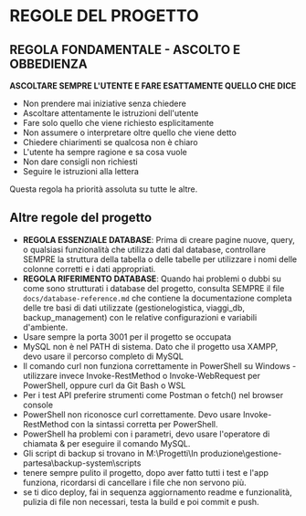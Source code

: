 # REGOLE DEL PROGETTO

## REGOLA FONDAMENTALE - ASCOLTO E OBBEDIENZA

**ASCOLTARE SEMPRE L'UTENTE E FARE ESATTAMENTE QUELLO CHE DICE**

- Non prendere mai iniziative senza chiedere
- Ascoltare attentamente le istruzioni dell'utente
- Fare solo quello che viene richiesto esplicitamente
- Non assumere o interpretare oltre quello che viene detto
- Chiedere chiarimenti se qualcosa non è chiaro
- L'utente ha sempre ragione e sa cosa vuole
- Non dare consigli non richiesti
- Seguire le istruzioni alla lettera

Questa regola ha priorità assoluta su tutte le altre.

## Altre regole del progetto

- **REGOLA ESSENZIALE DATABASE**: Prima di creare pagine nuove, query, o qualsiasi funzionalità che utilizza dati dal database, controllare SEMPRE la struttura della tabella o delle tabelle per utilizzare i nomi delle colonne corretti e i dati appropriati.
- **REGOLA RIFERIMENTO DATABASE**: Quando hai problemi o dubbi su come sono strutturati i database del progetto, consulta SEMPRE il file `docs/database-reference.md` che contiene la documentazione completa delle tre basi di dati utilizzate (gestionelogistica, viaggi_db, backup_management) con le relative configurazioni e variabili d'ambiente.
- Usare sempre la porta 3001 per il progetto se occupata
- MySQL non è nel PATH di sistema. Dato che il progetto usa XAMPP, devo usare il percorso completo di MySQL
- Il comando curl non funziona correttamente in PowerShell su Windows - utilizzare invece Invoke-RestMethod o Invoke-WebRequest per PowerShell, oppure curl da Git Bash o WSL
- Per i test API preferire strumenti come Postman o fetch() nel browser console
- PowerShell non riconosce curl correttamente. Devo usare Invoke-RestMethod con la sintassi corretta per PowerShell.
- PowerShell ha problemi con i parametri, devo usare l'operatore di chiamata & per eseguire il comando MySQL.
- Gli script di backup si trovano in M:\Progetti\In produzione\gestione-partesa\backup-system\scripts
- tenere sempre pulito il progetto, dopo aver fatto tutti i test e l'app funziona, ricordarsi di cancellare i file che non servono più.
- se ti dico deploy, fai in sequenza aggiornamento readme e funzionalità, pulizia di file non necessari, testa la build e poi commit e push.